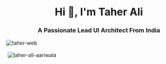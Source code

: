 <h1 align="center">Hi 👋, I'm Taher Ali</h1>
<h3 align="center">A Passionate Lead UI Architect From India</h3>

<p align="left"> <img src="https://komarev.com/ghpvc/?username=taher-web&label=Profile%20views&color=0e75b6&style=flat" alt="taher-web" /> </p>

<p>&nbsp;<img align="center" src="https://github-readme-stats.vercel.app/api?username=taher-ali-aariwala&show_icons=true&theme=radical" alt="taher-ali-aariwala" /></p>
